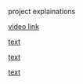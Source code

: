 project explainations

[video link](https://web.telegram.org/k/stream/%7B%22dcId%22%3A5%2C%22location%22%3A%7B%22_%22%3A%22inputDocumentFileLocation%22%2C%22id%22%3A%226339115186204446402%22%2C%22access_hash%22%3A%22465681437619897847%22%2C%22file_reference%22%3A%5B1%2C0%2C0%2C19%2C97%2C102%2C44%2C158%2C250%2C8%2C11%2C195%2C194%2C51%2C1%2C186%2C47%2C18%2C123%2C205%2C33%2C195%2C219%2C159%2C141%5D%7D%2C%22size%22%3A183776986%2C%22mimeType%22%3A%22video%2Fmp4%22%2C%22fileName%22%3A%22IMG_2161.MP4%22%7D)


[text](https://web.telegram.org/k/stream/%7B%22dcId%22%3A5%2C%22location%22%3A%7B%22_%22%3A%22inputDocumentFileLocation%22%2C%22id%22%3A%226339115186204446400%22%2C%22access_hash%22%3A%228279752179482644226%22%2C%22file_reference%22%3A%5B1%2C0%2C0%2C19%2C96%2C102%2C44%2C158%2C250%2C183%2C206%2C51%2C9%2C170%2C204%2C251%2C44%2C46%2C249%2C164%2C198%2C203%2C51%2C124%2C82%5D%7D%2C%22size%22%3A113686611%2C%22mimeType%22%3A%22video%2Fmp4%22%2C%22fileName%22%3A%22IMG_2160.MP4%22%7D)



[text](https://web.telegram.org/k/stream/%7B%22dcId%22%3A5%2C%22location%22%3A%7B%22_%22%3A%22inputDocumentFileLocation%22%2C%22id%22%3A%226339115186204446399%22%2C%22access_hash%22%3A%225037216226770251058%22%2C%22file_reference%22%3A%5B1%2C0%2C0%2C19%2C95%2C102%2C44%2C158%2C250%2C228%2C123%2C149%2C166%2C88%2C171%2C240%2C63%2C204%2C16%2C234%2C234%2C75%2C124%2C25%2C14%5D%7D%2C%22size%22%3A256660467%2C%22mimeType%22%3A%22video%2Fmp4%22%2C%22fileName%22%3A%22IMG_2162.MOV%22%7D)


[text](https://web.telegram.org/k/stream/%7B%22dcId%22%3A5%2C%22location%22%3A%7B%22_%22%3A%22inputDocumentFileLocation%22%2C%22id%22%3A%226339115186204446396%22%2C%22access_hash%22%3A%22-4605889388451719120%22%2C%22file_reference%22%3A%5B1%2C0%2C0%2C19%2C88%2C102%2C44%2C158%2C250%2C148%2C44%2C115%2C145%2C166%2C191%2C184%2C92%2C77%2C156%2C102%2C223%2C235%2C48%2C134%2C140%5D%7D%2C%22size%22%3A258000341%2C%22mimeType%22%3A%22video%2Fmp4%22%2C%22fileName%22%3A%22IMG_2163.MOV%22%7D)



